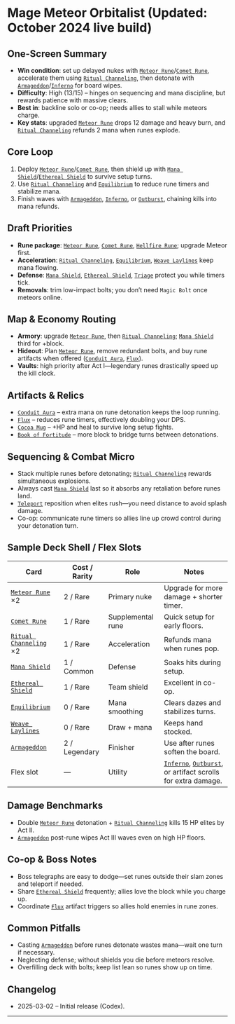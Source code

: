 # Mage Meteor Orbitalist (Updated: October 2024 live build)

## One-Screen Summary
- **Win condition**: set up delayed nukes with [`Meteor Rune`][card-meteor-rune]/[`Comet Rune`][card-comet-rune], accelerate them using [`Ritual Channeling`][card-ritual-channeling], then detonate with [`Armageddon`][card-armageddon]/[`Inferno`][card-inferno] for board wipes.
- **Difficulty**: High (13/15) – hinges on sequencing and mana discipline, but rewards patience with massive clears.
- **Best in**: backline solo or co-op; needs allies to stall while meteors charge.
- **Key stats**: upgraded [`Meteor Rune`][card-meteor-rune] drops 12 damage and heavy burn, and [`Ritual Channeling`][card-ritual-channeling] refunds 2 mana when runes explode.

## Core Loop
1. Deploy [`Meteor Rune`][card-meteor-rune]/[`Comet Rune`][card-comet-rune], then shield up with [`Mana Shield`][card-mana-shield]/[`Ethereal Shield`][card-ethereal-shield] to survive setup turns.
2. Use [`Ritual Channeling`][card-ritual-channeling] and [`Equilibrium`][card-equilibrium] to reduce rune timers and stabilize mana.
3. Finish waves with [`Armageddon`][card-armageddon], [`Inferno`][card-inferno], or [`Outburst`][card-outburst], chaining kills into mana refunds.

## Draft Priorities
- **Rune package**: [`Meteor Rune`][card-meteor-rune], [`Comet Rune`][card-comet-rune], [`Hellfire Rune`][card-hellfire-rune]; upgrade Meteor first.
- **Acceleration**: [`Ritual Channeling`][card-ritual-channeling], [`Equilibrium`][card-equilibrium], [`Weave Laylines`][card-weave-laylines] keep mana flowing.
- **Defense**: [`Mana Shield`][card-mana-shield], [`Ethereal Shield`][card-ethereal-shield], [`Triage`][card-triage] protect you while timers tick.
- **Removals**: trim low-impact bolts; you don’t need `Magic Bolt` once meteors online.

## Map & Economy Routing
- **Armory**: upgrade [`Meteor Rune`][card-meteor-rune], then [`Ritual Channeling`][card-ritual-channeling]; [`Mana Shield`][card-mana-shield] third for +block.
- **Hideout**: Plan [`Meteor Rune`][card-meteor-rune], remove redundant bolts, and buy rune artifacts when offered ([`Conduit Aura`][card-conduit-aura], [`Flux`][card-flux]).
- **Vaults**: high priority after Act I—legendary runes drastically speed up the kill clock.

## Artifacts & Relics
- [`Conduit Aura`][card-conduit-aura] – extra mana on rune detonation keeps the loop running.
- [`Flux`][card-flux] – reduces rune timers, effectively doubling your DPS.
- [`Cocoa Mug`][card-cocoa-mug] – +HP and heal to survive long setup fights.
- [`Book of Fortitude`][card-book-of-fortitude] – more block to bridge turns between detonations.

## Sequencing & Combat Micro
- Stack multiple runes before detonating; [`Ritual Channeling`][card-ritual-channeling] rewards simultaneous explosions.
- Always cast [`Mana Shield`][card-mana-shield] last so it absorbs any retaliation before runes land.
- [`Teleport`][card-teleport] reposition when elites rush—you need distance to avoid splash damage.
- Co-op: communicate rune timers so allies line up crowd control during your detonation turn.

## Sample Deck Shell / Flex Slots
| Card | Cost / Rarity | Role | Notes |
| --- | --- | --- | --- |
| [`Meteor Rune`][card-meteor-rune] ×2 | 2 / Rare | Primary nuke | Upgrade for more damage + shorter timer. |
| [`Comet Rune`][card-comet-rune] | 1 / Rare | Supplemental rune | Quick setup for early floors. |
| [`Ritual Channeling`][card-ritual-channeling] ×2 | 1 / Rare | Acceleration | Refunds mana when runes pop. |
| [`Mana Shield`][card-mana-shield] | 1 / Common | Defense | Soaks hits during setup. |
| [`Ethereal Shield`][card-ethereal-shield] | 1 / Rare | Team shield | Excellent in co-op. |
| [`Equilibrium`][card-equilibrium] | 0 / Rare | Mana smoothing | Clears dazes and stabilizes turns. |
| [`Weave Laylines`][card-weave-laylines] | 0 / Rare | Draw + mana | Keeps hand stocked. |
| [`Armageddon`][card-armageddon] | 2 / Legendary | Finisher | Use after runes soften the board. |
| Flex slot | — | Utility | [`Inferno`][card-inferno], [`Outburst`][card-outburst], or artifact scrolls for extra damage. |

## Damage Benchmarks
- Double [`Meteor Rune`][card-meteor-rune] detonation + [`Ritual Channeling`][card-ritual-channeling] kills 15 HP elites by Act II.
- [`Armageddon`][card-armageddon] post-rune wipes Act III waves even on high HP floors.

## Co-op & Boss Notes
- Boss telegraphs are easy to dodge—set runes outside their slam zones and teleport if needed.
- Share [`Ethereal Shield`][card-ethereal-shield] frequently; allies love the block while you charge up.
- Coordinate [`Flux`][card-flux] artifact triggers so allies hold enemies in rune zones.

## Common Pitfalls
- Casting [`Armageddon`][card-armageddon] before runes detonate wastes mana—wait one turn if necessary.
- Neglecting defense; without shields you die before meteors resolve.
- Overfilling deck with bolts; keep list lean so runes show up on time.

## Changelog
- 2025-03-02 – Initial release (Codex).

---

[card-meteor-rune]: https://hellcard.fandom.com/wiki/Meteor_Rune "Meteor Rune | Hellcard Wiki"
[card-comet-rune]: https://hellcard.fandom.com/wiki/Comet_Rune "Comet Rune | Hellcard Wiki"
[card-ritual-channeling]: https://hellcard.fandom.com/wiki/Ritual_Channeling "Ritual Channeling | Hellcard Wiki"
[card-armageddon]: https://hellcard.fandom.com/wiki/Armageddon "Armageddon | Hellcard Wiki"
[card-mana-shield]: https://hellcard.fandom.com/wiki/Mana_Shield "Mana Shield | Hellcard Wiki"
[card-ethereal-shield]: https://hellcard.fandom.com/wiki/Ethereal_Shield "Ethereal Shield | Hellcard Wiki"
[card-equilibrium]: https://hellcard.fandom.com/wiki/Equilibrium "Equilibrium | Hellcard Wiki"
[card-inferno]: https://hellcard.fandom.com/wiki/Inferno "Inferno | Hellcard Wiki"
[card-outburst]: https://hellcard.fandom.com/wiki/Outburst "Outburst | Hellcard Wiki"
[card-hellfire-rune]: https://hellcard.fandom.com/wiki/Hellfire_Rune "Hellfire Rune | Hellcard Wiki"
[card-weave-laylines]: https://hellcard.fandom.com/wiki/Weave_Laylines "Weave Laylines | Hellcard Wiki"
[card-triage]: https://hellcard.fandom.com/wiki/Triage "Triage | Hellcard Wiki"
[card-conduit-aura]: https://hellcard.fandom.com/wiki/Conduit_Aura "Conduit Aura | Hellcard Wiki"
[card-flux]: https://hellcard.fandom.com/wiki/Flux "Flux | Hellcard Wiki"
[card-cocoa-mug]: https://hellcard.fandom.com/wiki/Cocoa_Mug "Cocoa Mug | Hellcard Wiki"
[card-book-of-fortitude]: https://hellcard.fandom.com/wiki/Book_of_Fortitude "Book of Fortitude | Hellcard Wiki"
[card-teleport]: https://hellcard.fandom.com/wiki/Teleport "Teleport | Hellcard Wiki"
